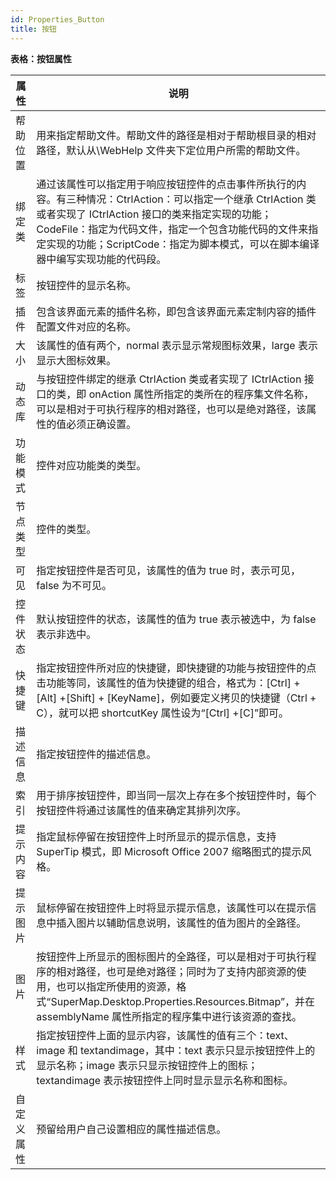 ```yaml
---
id: Properties_Button
title: 按钮
---
```

**表格：按钮属性**

属性 | 说明  
---|---  
帮助位置 | 用来指定帮助文件。帮助文件的路径是相对于帮助根目录的相对路径，默认从\WebHelp 文件夹下定位用户所需的帮助文件。  
绑定类 | 通过该属性可以指定用于响应按钮控件的点击事件所执行的内容。有三种情况：CtrlAction：可以指定一个继承 CtrlAction 类或者实现了 ICtrlAction 接口的类来指定实现的功能；CodeFile：指定为代码文件，指定一个包含功能代码的文件来指定实现的功能；ScriptCode：指定为脚本模式，可以在脚本编译器中编写实现功能的代码段。  
标签 | 按钮控件的显示名称。  
插件 | 包含该界面元素的插件名称，即包含该界面元素定制内容的插件配置文件对应的名称。  
大小 | 该属性的值有两个，normal 表示显示常规图标效果，large 表示显示大图标效果。  
动态库 | 与按钮控件绑定的继承 CtrlAction 类或者实现了 ICtrlAction 接口的类，即 onAction 属性所指定的类所在的程序集文件名称，可以是相对于可执行程序的相对路径，也可以是绝对路径，该属性的值必须正确设置。  
功能模式 | 控件对应功能类的类型。  
节点类型 | 控件的类型。  
可见 | 指定按钮控件是否可见，该属性的值为 true 时，表示可见，false 为不可见。  
控件状态 | 默认按钮控件的状态，该属性的值为 true 表示被选中，为 false 表示非选中。  
快捷键 | 指定按钮控件所对应的快捷键，即快捷键的功能与按钮控件的点击功能等同，该属性的值为快捷键的组合，格式为：[Ctrl] + [Alt] +[Shift] + [KeyName]，例如要定义拷贝的快捷键（Ctrl + C），就可以把 shortcutKey 属性设为“[Ctrl] +[C]”即可。  
描述信息 | 指定按钮控件的描述信息。  
索引 | 用于排序按钮控件，即当同一层次上存在多个按钮控件时，每个按钮控件将通过该属性的值来确定其排列次序。  
提示内容 | 指定鼠标停留在按钮控件上时所显示的提示信息，支持 SuperTip 模式，即 Microsoft Office 2007 缩略图式的提示风格。  
提示图片 | 鼠标停留在按钮控件上时将显示提示信息，该属性可以在提示信息中插入图片以辅助信息说明，该属性的值为图片的全路径。  
图片 |按钮控件上所显示的图标图片的全路径，可以是相对于可执行程序的相对路径，也可是绝对路径；同时为了支持内部资源的使用，也可以指定所使用的资源，格式“SuperMap.Desktop.Properties.Resources.Bitmap”，并在assemblyName 属性所指定的程序集中进行该资源的查找。  
样式 | 指定按钮控件上面的显示内容，该属性的值有三个：text、image 和 textandimage，其中：text 表示只显示按钮控件上的显示名称；image 表示只显示按钮控件上的图标；textandimage 表示按钮控件上同时显示显示名称和图标。  
自定义属性 | 预留给用户自己设置相应的属性描述信息。  